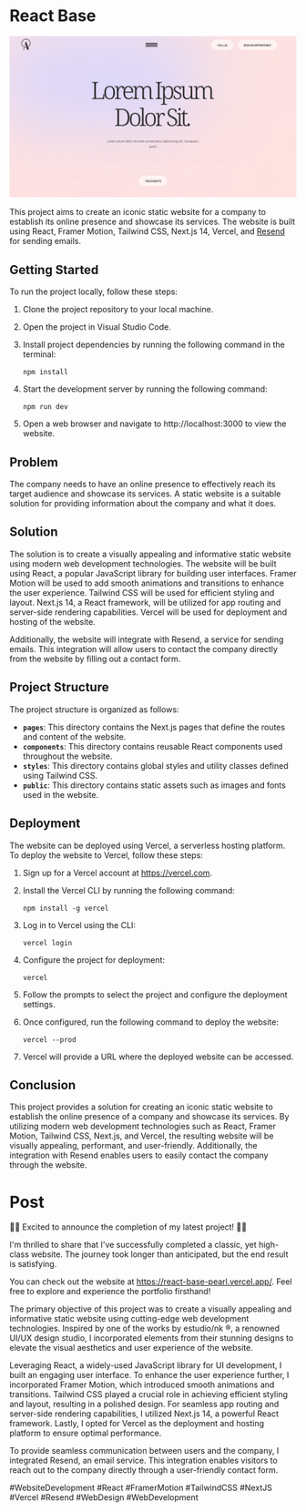 # React Base

[<img src="ReadmeImage.png">](https://react-base-pearl.vercel.app/)

This project aims to create an iconic static website for a company to establish its online presence and showcase its services. The website is built using React, Framer Motion, Tailwind CSS, Next.js 14, Vercel, and [Resend](https://resend.com/) for sending emails.

## Getting Started

To run the project locally, follow these steps:

1. Clone the project repository to your local machine.
2. Open the project in Visual Studio Code.
3. Install project dependencies by running the following command in the terminal:

   ```shell
   npm install
   ```

4. Start the development server by running the following command:

   ```shell
   npm run dev
   ```

5. Open a web browser and navigate to http://localhost:3000 to view the website.


## Problem

The company needs to have an online presence to effectively reach its target audience and showcase its services. A static website is a suitable solution for providing information about the company and what it does.

## Solution

The solution is to create a visually appealing and informative static website using modern web development technologies. The website will be built using React, a popular JavaScript library for building user interfaces. Framer Motion will be used to add smooth animations and transitions to enhance the user experience. Tailwind CSS will be used for efficient styling and layout. Next.js 14, a React framework, will be utilized for app routing and server-side rendering capabilities. Vercel will be used for deployment and hosting of the website.

Additionally, the website will integrate with Resend, a service for sending emails. This integration will allow users to contact the company directly from the website by filling out a contact form.


## Project Structure

The project structure is organized as follows:

- **`pages`**: This directory contains the Next.js pages that define the routes and content of the website.
- **`components`**: This directory contains reusable React components used throughout the website.
- **`styles`**: This directory contains global styles and utility classes defined using Tailwind CSS.
- **`public`**: This directory contains static assets such as images and fonts used in the website.

## Deployment

The website can be deployed using Vercel, a serverless hosting platform. To deploy the website to Vercel, follow these steps:

1. Sign up for a Vercel account at https://vercel.com.
2. Install the Vercel CLI by running the following command:

   ```shell
   npm install -g vercel
   ```

3. Log in to Vercel using the CLI:

   ```shell
   vercel login
   ```

4. Configure the project for deployment:

   ```shell
   vercel
   ```

5. Follow the prompts to select the project and configure the deployment settings.
6. Once configured, run the following command to deploy the website:

   ```shell
   vercel --prod
   ```

7. Vercel will provide a URL where the deployed website can be accessed.

## Conclusion

This project provides a solution for creating an iconic static website to establish the online presence of a company and showcase its services. By utilizing modern web development technologies such as React, Framer Motion, Tailwind CSS, Next.js, and Vercel, the resulting website will be visually appealing, performant, and user-friendly. Additionally, the integration with Resend enables users to easily contact the company through the website.

# Post

🎉🎉 Excited to announce the completion of my latest project! 🎉🎉

I'm thrilled to share that I've successfully completed a classic, yet high-class website. The journey took longer than anticipated, but the end result is satisfying.

You can check out the website at https://react-base-pearl.vercel.app/. Feel free to explore and experience the portfolio firsthand!

The primary objective of this project was to create a visually appealing and informative static website using cutting-edge web development technologies. Inspired by one of the works by estudio/nk ®, a renowned UI/UX design studio, I incorporated elements from their stunning designs to elevate the visual aesthetics and user experience of the website.

Leveraging React, a widely-used JavaScript library for UI development, I built an engaging user interface. To enhance the user experience further, I incorporated Framer Motion, which introduced smooth animations and transitions. Tailwind CSS played a crucial role in achieving efficient styling and layout, resulting in a polished design. For seamless app routing and server-side rendering capabilities, I utilized Next.js 14, a powerful React framework. Lastly, I opted for Vercel as the deployment and hosting platform to ensure optimal performance.

To provide seamless communication between users and the company, I integrated Resend, an email service. This integration enables visitors to reach out to the company directly through a user-friendly contact form.

#WebsiteDevelopment #React #FramerMotion #TailwindCSS #NextJS #Vercel #Resend #WebDesign #WebDevelopment